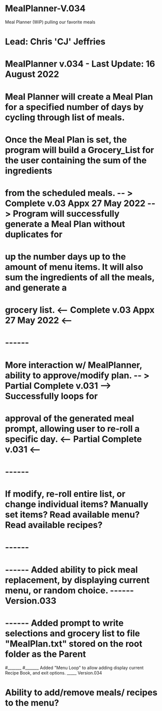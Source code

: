 # MealPlanner-V.034
Meal Planner (WiP) pulling our favorite meals

# Lead: Chris 'CJ' Jeffries
# MealPlanner v.034 - Last Update: 16 August 2022
# Meal Planner will create a Meal Plan for a specified number of days by cycling through list of meals.
# Once the Meal Plan is set, the program will build a Grocery_List for the user containing the sum of the ingredients
# from the scheduled meals. -- > Complete v.03 Appx 27 May 2022 --> Program will successfully generate a Meal Plan without duplicates for
# up the number days up to the amount of menu items. It will also sum the ingredients of all the meals, and generate a
# grocery list. <-- Complete v.03 Appx 27 May 2022 <--
# ------
# More interaction w/ MealPlanner, ability to approve/modify plan. -- > Partial Complete v.031 --> Successfully loops for
# approval of the generated meal prompt, allowing user to re-roll a specific day. <--  Partial Complete v.031 <--
# ------
# If modify, re-roll entire list, or change individual items? Manually set items? Read available menu? Read available recipes?
# ------
# ------ Added ability to pick meal replacement, by displaying current menu, or random choice. ------ Version.033
# ------ Added prompt to write selections and grocery list to file "MealPlan.txt" stored on the root folder as the Parent
#_______
#_______ Added "Menu Loop" to allow adding display current Recipe Book, and exit options. _____ Version.034
#
# Ability to add/remove meals/ recipes to the menu?
